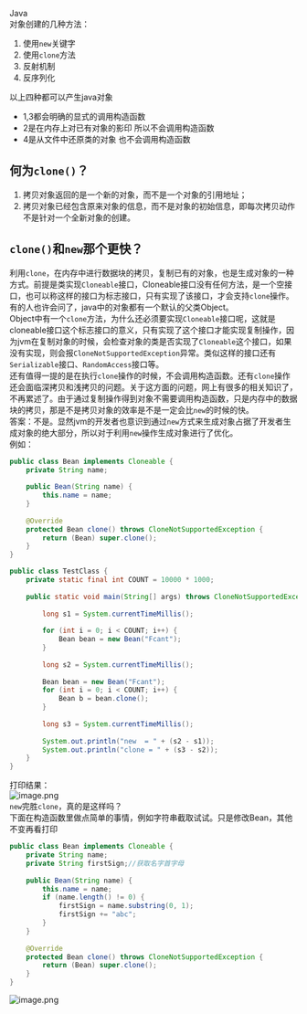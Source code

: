 Java<br />对象创建的几种方法：

1. 使用`new`关键字
2. 使用`clone`方法
3. 反射机制
4. 反序列化

以上四种都可以产生java对象

- 1,3都会明确的显式的调用构造函数
- 2是在内存上对已有对象的影印 所以不会调用构造函数
- 4是从文件中还原类的对象 也不会调用构造函数
<a name="dLISz"></a>
## 何为`clone()`？

1. 拷贝对象返回的是一个新的对象，而不是一个对象的引用地址；
2. 拷贝对象已经包含原来对象的信息，而不是对象的初始信息，即每次拷贝动作不是针对一个全新对象的创建。
<a name="MDMHt"></a>
## `clone()`和`new`那个更快？
利用`clone`，在内存中进行数据块的拷贝，复制已有的对象，也是生成对象的一种方式。前提是类实现`Cloneable`接口，Cloneable接口没有任何方法，是一个空接口，也可以称这样的接口为标志接口，只有实现了该接口，才会支持`clone`操作。有的人也许会问了，java中的对象都有一个默认的父类Object。<br />Object中有一个`clone`方法，为什么还必须要实现`Cloneable`接口呢，这就是cloneable接口这个标志接口的意义，只有实现了这个接口才能实现复制操作，因为jvm在复制对象的时候，会检查对象的类是否实现了`Cloneable`这个接口，如果没有实现，则会报`CloneNotSupportedException`异常。类似这样的接口还有`Serializable`接口、`RandomAccess`接口等。<br />还有值得一提的是在执行`clone`操作的时候，不会调用构造函数。还有`clone`操作还会面临深拷贝和浅拷贝的问题。关于这方面的问题，网上有很多的相关知识了，不再累述了。由于通过复制操作得到对象不需要调用构造函数，只是内存中的数据块的拷贝，那是不是拷贝对象的效率是不是一定会比`new`的时候的快。<br />答案：不是。显然jvm的开发者也意识到通过`new`方式来生成对象占据了开发者生成对象的绝大部分，所以对于利用`new`操作生成对象进行了优化。<br />例如：
```java
public class Bean implements Cloneable {
	private String name;
	
	public Bean(String name) {
		this.name = name;
	}
	
	@Override
	protected Bean clone() throws CloneNotSupportedException {
		return (Bean) super.clone();
	}
}
```
```java
public class TestClass {
    private static final int COUNT = 10000 * 1000;
 
    public static void main(String[] args) throws CloneNotSupportedException {
 
        long s1 = System.currentTimeMillis();
 
        for (int i = 0; i < COUNT; i++) {
            Bean bean = new Bean("Fcant");
        }
 
        long s2 = System.currentTimeMillis();
 
        Bean bean = new Bean("Fcant");
        for (int i = 0; i < COUNT; i++) {
            Bean b = bean.clone();
        }
 
        long s3 = System.currentTimeMillis();
 
        System.out.println("new  = " + (s2 - s1));
        System.out.println("clone = " + (s3 - s2));
    }
}
```
打印结果：<br />![image.png](https://cdn.nlark.com/yuque/0/2022/png/396745/1652159505077-4d36356e-c9cc-4103-9200-fd4775ea7605.png#clientId=uc5e55764-564d-4&from=paste&height=302&id=ub3f53826&originHeight=754&originWidth=1948&originalType=binary&ratio=1&rotation=0&showTitle=false&size=108123&status=done&style=shadow&taskId=u4d542ea6-7828-4e3c-a40d-ff7f790b748&title=&width=779.2)<br />`new`完胜`clone`，真的是这样吗？<br />下面在构造函数里做点简单的事情，例如字符串截取试试。只是修改Bean，其他不变再看打印
```java
public class Bean implements Cloneable {
    private String name;
    private String firstSign;//获取名字首字母
 
    public Bean(String name) {
        this.name = name;
        if (name.length() != 0) {
            firstSign = name.substring(0, 1);
            firstSign += "abc";
        }
    }
 
    @Override
    protected Bean clone() throws CloneNotSupportedException {
        return (Bean) super.clone();
    }
}
```
![image.png](https://cdn.nlark.com/yuque/0/2022/png/396745/1652159637326-c6dd60a0-c570-466c-b5f6-32317341ade4.png#clientId=uc5e55764-564d-4&from=paste&height=287&id=u6fbfa365&originHeight=717&originWidth=1864&originalType=binary&ratio=1&rotation=0&showTitle=false&size=130565&status=done&style=shadow&taskId=uee392d9b-f555-4c40-9470-2506657f0f1&title=&width=745.6)
